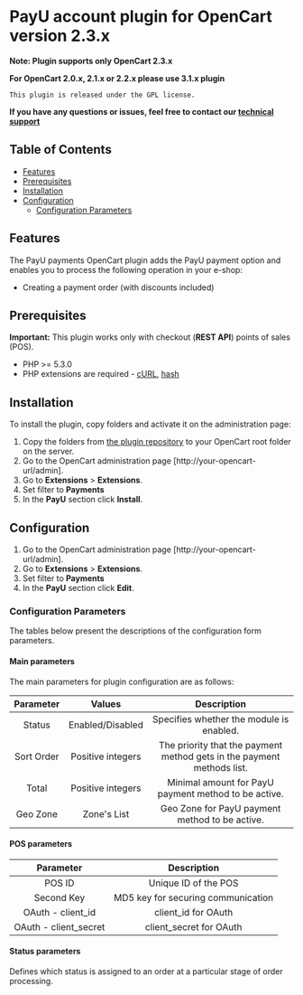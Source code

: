 # PayU account plugin for OpenCart version 2.3.x

**Note: Plugin supports only OpenCart 2.3.x**

**For OpenCart 2.0.x, 2.1.x or 2.2.x please use 3.1.x plugin**

``This plugin is released under the GPL license.``

**If you have any questions or issues, feel free to contact our [technical support][ext4]**

## Table of Contents

- [Features][0]<br/>
- [Prerequisites][1] <br />
- [Installation][2]<br />
- [Configuration][3]<br />
    - [Configuration Parameters][3.1]

## Features
The PayU payments OpenCart plugin adds the PayU payment option and enables you to process the following operation in your e-shop:

* Creating a payment order (with discounts included)

## Prerequisites

**Important:** This plugin works only with checkout (**REST API**) points of sales (POS).

* PHP >= 5.3.0
* PHP extensions are required - [cURL][ext2], [hash][ext3] 

## Installation

To install the plugin, copy folders and activate it on the administration page:

1. Copy the folders from [the plugin repository][ext1] to your OpenCart root folder on the server.
1. Go to the OpenCart administration page [http://your-opencart-url/admin].
1. Go to **Extensions** > **Extensions**.
1. Set filter to **Payments** 
1. In the **PayU** section click **Install**.

## Configuration

1. Go to the OpenCart administration page [http://your-opencart-url/admin].
1. Go to **Extensions** > **Extensions**.
1. Set filter to **Payments** 
1. In the **PayU** section click **Edit**.

### Configuration Parameters

The tables below present the descriptions of the configuration form parameters.

#### Main parameters

The main parameters for plugin configuration are as follows:

| Parameter | Values | Description | 
|:---------:|:------:|:-----------:|
|Status|Enabled/Disabled|Specifies whether the module is enabled.|
|Sort Order|Positive integers|The priority that the payment method gets in the payment methods list.|
|Total|Positive integers|Minimal amount for PayU payment method to be active.|
|Geo Zone|Zone's List|Geo Zone for PayU payment method to be active.|

#### POS parameters

| Parameter | Description | 
|:---------:|:-----------:|
|POS ID|Unique ID of the POS|
|Second Key|MD5 key for securing communication|
|OAuth - client_id|client_id for OAuth|
|OAuth - client_secret|client_secret for OAuth|

#### Status parameters

Defines which status is assigned to an order at a particular stage of order processing.


<!--LINKS-->

<!--topic urls:-->
[0]: https://github.com/PayU/plugin_opencart_2##features
[1]: https://github.com/PayU/plugin_opencart_2#prerequisites
[2]: https://github.com/PayU/plugin_opencart_2#installation
[3]: https://github.com/PayU/plugin_opencart_2#configuration
[3.1]: https://github.com/PayU/plugin_opencart_2#configuration-parameters


<!--external links:-->
[ext1]: https://github.com/PayU/plugin_opencart_2
[ext2]: http://php.net/manual/en/book.curl.php
[ext3]: http://php.net/manual/en/book.hash.php
[ext4]: https://www.payu.pl/en/help

<!--images:-->
